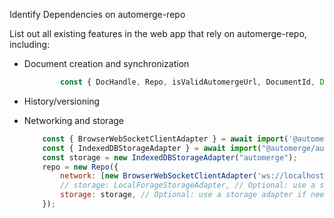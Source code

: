 Identify Dependencies on automerge-repo

 List out all existing features in the web app that rely on automerge-repo, including:
 - Document creation and synchronization

    ```javascript
            const { DocHandle, Repo, isValidAutomergeUrl, DocumentId, Document } = await import('@automerge/automerge-repo');
    ```


 - History/versioning
 - Networking and storage

    ```javascript
        const { BrowserWebSocketClientAdapter } = await import('@automerge/automerge-repo-network-websocket');
        const { IndexedDBStorageAdapter } = await import("@automerge/automerge-repo-storage-indexeddb");
        const storage = new IndexedDBStorageAdapter("automerge");
        repo = new Repo({
            network: [new BrowserWebSocketClientAdapter('ws://localhost:3030')],
            // storage: LocalForageStorageAdapter, // Optional: use a storage adapter if needed
            storage: storage, // Optional: use a storage adapter if needed
        });
    ```